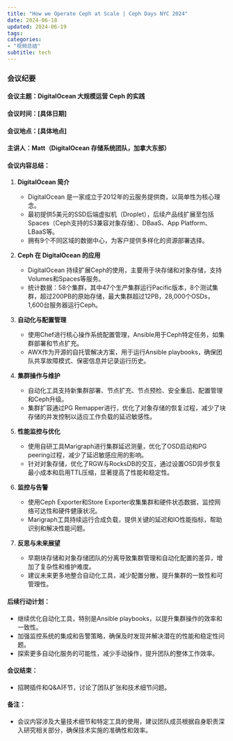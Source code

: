 ```yaml
---
title: "How we Operate Ceph at Scale | Ceph Days NYC 2024"
date: 2024-06-18
updated: 2024-06-19
tags:
categories:
- "视频总结"
subtitle: tech
---
```



### 会议纪要

#### 会议主题：DigitalOcean 大规模运营 Ceph 的实践

#### 会议时间：[具体日期]

#### 会议地点：[具体地点]

#### 主讲人：Matt（DigitalOcean 存储系统团队，加拿大东部）

#### 会议内容总结：

1. **DigitalOcean 简介**
   - DigitalOcean 是一家成立于2012年的云服务提供商，以简单性为核心理念。
   - 最初提供5美元的SSD后端虚拟机（Droplet），后续产品线扩展至包括Spaces（Ceph支持的S3兼容对象存储）、DBaaS、App Platform、LBaaS等。
   - 拥有9个不同区域的数据中心，为客户提供多样化的资源部署选择。

2. **Ceph 在 DigitalOcean 的应用**
   - DigitalOcean 持续扩展Ceph的使用，主要用于块存储和对象存储，支持Volumes和Spaces等服务。
   - 统计数据：58个集群，其中47个生产集群运行Pacific版本，8个测试集群，超过200PB的原始存储，最大集群超过12PB，28,000个OSDs，1,600台服务器运行Ceph。

3. **自动化与配置管理**
   - 使用Chef进行核心操作系统配置管理，Ansible用于Ceph特定任务，如集群部署和节点扩充。
   - AWX作为开源的自托管解决方案，用于运行Ansible playbooks，确保团队共享故障模式、保密信息并记录运行历史。

4. **集群操作与维护**
   - 自动化工具支持新集群部署、节点扩充、节点预检、安全重启、配置管理和Ceph升级。
   - 集群扩容通过PG Remapper进行，优化了对象存储的恢复过程，减少了块存储的并发控制以适应工作负载的延迟敏感性。

5. **性能监控与优化**
   - 使用自研工具Marigraph进行集群延迟测量，优化了OSD启动和PG peering过程，减少了延迟敏感应用的影响。
   - 针对对象存储，优化了RGW与RocksDB的交互，通过设置OSD异步恢复最小成本和启用TTL压缩，显著提高了性能和稳定性。

6. **监控与告警**
   - 使用Ceph Exporter和Store Exporter收集集群和硬件状态数据，监控网络可达性和硬件健康状况。
   - Marigraph工具持续运行合成负载，提供关键的延迟和IO性能指标，帮助识别和解决性能问题。

7. **反思与未来展望**
   - 早期块存储和对象存储团队的分离导致集群管理和自动化配置的差异，增加了复杂性和维护难度。
   - 建议未来更多地整合自动化工具，减少配置分散，提升集群的一致性和可管理性。

#### 后续行动计划：
- 继续优化自动化工具，特别是Ansible playbooks，以提升集群操作的效率和一致性。
- 加强监控系统的集成和告警策略，确保及时发现并解决潜在的性能和稳定性问题。
- 探索更多自动化服务的可能性，减少手动操作，提升团队的整体工作效率。

#### 会议结束：
- 招聘插件和Q&A环节，讨论了团队扩张和技术细节问题。

#### 备注：
- 会议内容涉及大量技术细节和特定工具的使用，建议团队成员根据自身职责深入研究相关部分，确保技术实施的准确性和效率。